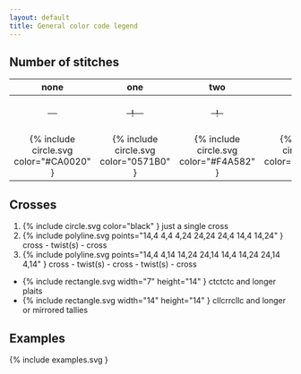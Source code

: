 ```yaml
---
layout: default
title: General color code legend
---
```


Number of stitches
------------------

| none| one | two | more | |
| :---: | :---: | :---: | :---: | :--- |
| ~~&nbsp;&nbsp;&nbsp;&nbsp;~~ | ~~&nbsp;&nbsp;!&nbsp;&nbsp;&nbsp;&nbsp;~~ | ~~&nbsp;&nbsp;!&nbsp;&nbsp;~~ | ~~&nbsp;&nbsp;!!!&nbsp;&nbsp;~~ | twists between stitches |
| {% include circle.svg color="#CA0020" }  | {% include circle.svg color="0571B0" } | {% include circle.svg color="#F4A582" } | {% include circle.svg color="#92C5DE" } | twists between crosses

Crosses
-------
1. {% include circle.svg color="black" }
  just a single cross
2. {% include polyline.svg points="14,4 4,4 4,24 24,24 24,4 14,4 14,24" }
  cross - twist(s) - cross
3. {% include polyline.svg points="14,4 4,14 14,24 24,14 14,4 14,24 24,14 4,14" }
  cross - twist(s) - cross - twist(s) - cross

* {% include rectangle.svg width="7" height="14" }
  ctctctc and longer plaits
* {% include rectangle.svg width="14" height="14" }
  cllcrrcllc and longer or mirrored tallies

Examples
--------
{% include examples.svg }
